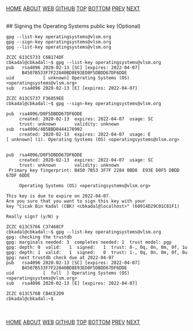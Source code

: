 ---
---
[HOME](index.md)
[ABOUT](README.md)
[WEB](https://osp4diss.vlsm.org/)
[GITHUB](/https://github.com/os2xx/osp4diss)
[TOP](#)
[BOTTOM](#endofpage)
[PREV](W02-02.md)
[NEXT](W02-04.md)

<br>
## Signing the Operating Systems public key (Optional)


```
gpg --list-key operatingsystems@vlsm.org
gpg --sign-key operatingsystems@vlsm.org
gpg --list-key operatingsystems@vlsm.org

```

```
ZCZC 613C5733 C6B174DF
cbkadal@cbkadal:~$ gpg --list-key operatingsystems@vlsm.org
pub   rsa4096 2020-02-13 [SC] [expires: 2022-04-07]
      B4507B533F7F22840BD8E93ED0F5DBDD67DF6DDE
uid           [ unknown] Operating Systems (OS) <operatingsystems@vlsm.org>
sub   rsa4096 2020-02-13 [E] [expires: 2022-04-07]

ZCZC 613C5737 F36859EE
cbkadal@cbkadal:~$ gpg --sign-key operatingsystems@vlsm.org

pub  rsa4096/D0F5DBDD67DF6DDE
     created: 2020-02-13  expires: 2022-04-07  usage: SC  
     trust: unknown       validity: unknown
sub  rsa4096/4B5BBD0444170902
     created: 2020-02-13  expires: 2022-04-07  usage: E   
[ unknown] (1). Operating Systems (OS) <operatingsystems@vlsm.org>


pub  rsa4096/D0F5DBDD67DF6DDE
     created: 2020-02-13  expires: 2022-04-07  usage: SC  
     trust: unknown       validity: unknown
 Primary key fingerprint: B450 7B53 3F7F 2284 0BD8  E93E D0F5 DBDD 67DF 6DDE

     Operating Systems (OS) <operatingsystems@vlsm.org>

This key is due to expire on 2022-04-07.
Are you sure that you want to sign this key with your
key "Cicak Bin Kadal (CBK) <cbkadal@localhost>" (60914D29C01C81F1)

Really sign? (y/N) y

ZCZC 613C5766 C37468CF
cbkadal@cbkadal:~$ gpg --list-key operatingsystems@vlsm.org
gpg: checking the trustdb
gpg: marginals needed: 3  completes needed: 1  trust model: pgp
gpg: depth: 0  valid:   1  signed:   1  trust: 0-, 0q, 0n, 0m, 0f, 1u
gpg: depth: 1  valid:   1  signed:   0  trust: 1-, 0q, 0n, 0m, 0f, 0u
gpg: next trustdb check due at 2022-04-07
pub   rsa4096 2020-02-13 [SC] [expires: 2022-04-07]
      B4507B533F7F22840BD8E93ED0F5DBDD67DF6DDE
uid           [  full  ] Operating Systems (OS) <operatingsystems@vlsm.org>
sub   rsa4096 2020-02-13 [E] [expires: 2022-04-07]

ZCZC 613C576B CB4CE2D9
cbkadal@cbkadal:~$

```

<br id="endofpage"><br>
[HOME](index.md)
[ABOUT](README.md)
[WEB](https://osp4diss.vlsm.org/)
[GITHUB](/https://github.com/os2xx/osp4diss)
[TOP](#)
[BOTTOM](#endofpage)
[PREV](W02-02.md)
[NEXT](W02-04.md)

